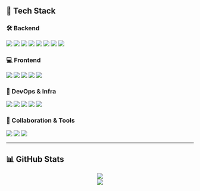 ## 💼 Tech Stack

### 🛠 Backend
<p>
  <img src="https://img.shields.io/badge/Java-ff3000?style=flat-square&logo=Java&logoColor=white"/>
  <img src="https://img.shields.io/badge/Spring-6db33f?style=flat-square&logo=Spring&logoColor=white"/>
  <img src="https://img.shields.io/badge/Spring Boot-6db33f?style=flat-square&logo=Spring Boot&logoColor=white"/>
  <img src="https://img.shields.io/badge/JPA-007396?style=flat-square&logo=Hibernate&logoColor=white"/>
  <img src="https://img.shields.io/badge/MyBatis-000000?style=flat-square&logo=MyBatis&logoColor=white"/>
  <img src="https://img.shields.io/badge/QueryDSL-0096D6?style=flat-square&logo=QueryDSL&logoColor=white"/>
  <img src="https://img.shields.io/badge/MySQL-003545?style=flat-square&logo=MySQL&logoColor=white"/>
  <img src="https://img.shields.io/badge/Oracle-F80000?style=flat-square&logo=Oracle&logoColor=white"/>
</p>

### 💻 Frontend
<p>
  <img src="https://img.shields.io/badge/JavaScript-F7DF1E?style=flat-square&logo=JavaScript&logoColor=black"/>
  <img src="https://img.shields.io/badge/React-61DAFB?style=flat-square&logo=React&logoColor=black"/>
  <img src="https://img.shields.io/badge/Zustand-000000?style=flat-square&logoColor=white"/>
  <img src="https://img.shields.io/badge/Redux-764ABC?style=flat-square&logo=Redux&logoColor=white"/>
  <img src="https://img.shields.io/badge/jQuery-0769AD?style=flat-square&logo=jQuery&logoColor=white"/>
</p>

### 🚀 DevOps & Infra
<p>
  <img src="https://img.shields.io/badge/Jenkins-D24939?style=flat-square&logo=Jenkins&logoColor=white"/>
  <img src="https://img.shields.io/badge/GitHub Actions-2088FF?style=flat-square&logo=GitHub%20Actions&logoColor=white"/>
  <img src="https://img.shields.io/badge/AWS EC2-FF9900?style=flat-square&logo=Amazon%20EC2&logoColor=white"/>
  <img src="https://img.shields.io/badge/AWS RDS-527FFF?style=flat-square&logo=Amazon%20RDS&logoColor=white"/>
  <img src="https://img.shields.io/badge/Nginx-009639?style=flat-square&logo=Nginx&logoColor=white"/>
</p>

### 🤝 Collaboration & Tools
<p>
  <img src="https://img.shields.io/badge/GitLab-FC6D26?style=flat-square&logo=GitLab&logoColor=white"/>
  <img src="https://img.shields.io/badge/Slack-4A154B?style=flat-square&logo=Slack&logoColor=white"/>
  <img src="https://img.shields.io/badge/Jira-0052CC?style=flat-square&logo=Jira&logoColor=white"/>
</p>

---

## 📊 GitHub Stats

<div align="center">
  <img src="https://github-readme-stats.vercel.app/api?username=VvsJaemin&show_icons=true&theme=tokyonight" />
  <br />
  <img src="https://github-readme-stats.vercel.app/api/top-langs/?username=VvsJaemin&layout=compact&theme=tokyonight" />
</div>
